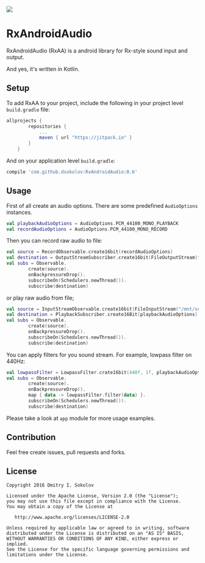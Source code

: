 [![](https://jitpack.io/v/dsokolov/RxAndroidAudio.svg)](https://jitpack.io/#dsokolov/RxAndroidAudio)

# RxAndroidAudio

RxAndroidAudio (RxAA) is a android library for Rx-style sound input and output.

And yes, it's written in Kotlin.

## Setup

To add RxAA to your project, include the following in your project level `build.gradle` file:

```groovy
allprojects {
		repositories {
			...
			maven { url "https://jitpack.io" }
		}
	}
```

And on your application level `build.gradle`:

```groovy
compile 'com.github.dsokolov:RxAndroidAudio:0.6'
```

## Usage

First of all create an audio options. There are some predefined `AudioOptions` instances. 

```Kotlin
val playbackAudioOptions = AudioOptions.PCM_44100_MONO_PLAYBACK
val recordAudioOptions = AudioOptions.PCM_44100_MONO_RECORD
```

Then you can record raw audio to file:

```Kotlin
val source = RecordObservable.create16bit(recordAudioOptions)
val destination = OutputStreamSubscriber.create16bit(FileOutputStream(fileName), recordAudioOptions)
val subs = Observable.
        create(source).
        onBackpressureDrop().
        subscribeOn(Schedulers.newThread()).
        subscribe(destination)
```

or play raw audio from file;

```Kotlin
val source = InputStreamObservable.create16bit(FileInputStream("/mnt/sdcard/temp.pcm"), playbackAudioOptions)
val destination = PlaybackSubscriber.create16Bit(playbackAudioOptions)
val subs = Observable.
        create(source).
        onBackpressureDrop().
        subscribeOn(Schedulers.newThread()).
        subscribe(destination)
```

You can apply filters for you sound stream. For example, lowpass filter on 440Hz:

```Kotlin
val lowpassFilter = LowpassFilter.crate16bit(440f, 1f, playbackAudioOptions)
val subs = Observable.
        create(source).
        onBackpressureDrop().
        map { data -> lowpassFilter.filter(data) }.
        subscribeOn(Schedulers.newThread()).
        subscribe(destination)
```

Please take a look at `app` module for more usage examples.

## Contribution

Feel free create issues, pull requests and forks.

License
--------

    Copyright 2016 Dmitry I. Sokolov

    Licensed under the Apache License, Version 2.0 (the "License");
    you may not use this file except in compliance with the License.
    You may obtain a copy of the License at

       http://www.apache.org/licenses/LICENSE-2.0

    Unless required by applicable law or agreed to in writing, software
    distributed under the License is distributed on an "AS IS" BASIS,
    WITHOUT WARRANTIES OR CONDITIONS OF ANY KIND, either express or implied.
    See the License for the specific language governing permissions and
    limitations under the License.